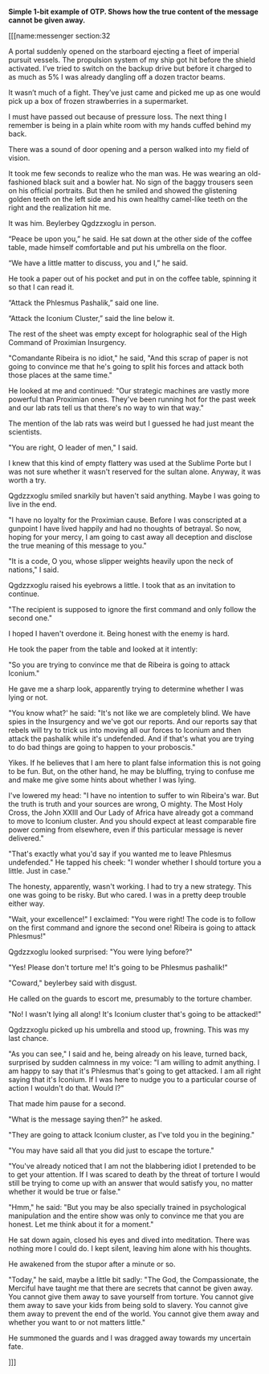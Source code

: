**Simple 1-bit example of OTP. Shows how the true content of the message cannot be given away.**

[[[name:messenger section:32

A portal suddenly opened on the starboard ejecting a fleet of imperial pursuit vessels. The propulsion system of my ship got hit before the shield activated. I’ve tried to switch on the backup drive but before it charged to as much as 5% I was already dangling off a dozen tractor beams.

It wasn’t much of a fight. They’ve just came and picked me up as one would pick up a box of frozen strawberries in a supermarket.

I must have passed out because of pressure loss. The next thing I remember is being in a plain white room with my hands cuffed behind my back.

There was a sound of door opening and a person walked into my field of vision.

It took me few seconds to realize who the man was. He was wearing an old-fashioned black suit and a bowler hat. No sign of the baggy trousers seen on his official portraits. But then he smiled and showed the glistening golden teeth on the left side and his own healthy camel-like teeth on the right and the realization hit me.

It was him. Beylerbey Qgdzzxoglu in person.

“Peace be upon you,” he said. He sat down at the other side of the coffee table, made himself comfortable and put his umbrella on the floor.

“We have a little matter to discuss, you and I,” he said.

He took a paper out of his pocket and put in on the coffee table, spinning it so that I can read it.

“Attack the Phlesmus Pashalik,” said one line.

“Attack the Iconium Cluster,” said the line below it.

The rest of the sheet was empty except for holographic seal of the High Command of Proximian Insurgency.

"Comandante Ribeira is no idiot," he said, "And this scrap of paper is not going to convince me that he's going to split his forces and attack both those places at the same time."

He looked at me and continued: "Our strategic machines are vastly more powerful than Proximian ones. They've been running hot for the past week and our lab rats tell us that there's no way to win that way."

The mention of the lab rats was weird but I guessed he had just meant the scientists. 

"You are right, O leader of men," I said.

I knew that this kind of empty flattery was used at the Sublime Porte but I was not sure whether it wasn't reserved for the sultan alone. Anyway, it was worth a try.

Qgdzzxoglu smiled snarkily but haven't said anything. Maybe I was going to live in the end.

"I have no loyalty for the Proximian cause. Before I was conscripted at a gunpoint I have lived happily and had no thoughts of betrayal. So now, hoping for your mercy, I am going to cast away all deception and disclose the true meaning of this message to you."

"It is a code, O you, whose slipper weights heavily upon the neck of nations," I said.

Qgdzzxoglu raised his eyebrows a little. I took that as an invitation to continue.

"The recipient is supposed to ignore the first command and only follow the second one."

I hoped I haven't overdone it. Being honest with the enemy is hard.

He took the paper from the table and looked at it intently:

"So you are trying to convince me that de Ribeira is going to attack Iconium."

He gave me a sharp look, apparently trying to determine whether I was lying or not.

"You know what?' he said: "It's not like we are completely blind. We have spies in the Insurgency and we've got our reports. And our reports say that rebels will try to trick us into moving all our forces to Iconium and then attack the pashalik while it's undefended. And if that's what you are trying to do bad things are going to happen to your proboscis."

Yikes. If he believes that I am here to plant false information this is not going to be fun. But, on the other hand, he may be bluffing, trying to confuse me and make me give some hints about whether I was lying.

I've lowered my head: "I have no intention to suffer to win Ribeira's war. But the truth is truth and your sources are wrong, O mighty. The Most Holy Cross, the John XXIII and Our Lady of Africa have already got a command to move to Iconium cluster. And you should expect at least comparable fire power coming from elsewhere, even if this particular message is never delivered."

"That's exactly what you'd say if you wanted me to leave Phlesmus undefended." He tapped his cheek: "I wonder whether I should torture you a little. Just in case."

The honesty, apparently, wasn't working. I had to try a new strategy. This one was going to be risky. But who cared. I was in a pretty deep trouble either way.

"Wait, your excellence!" I exclaimed: "You were right! The code is to follow on the first command and ignore the second one! Ribeira is going to attack Phlesmus!"

Qgdzzxoglu looked surprised: "You were lying before?"

"Yes! Please don't torture me! It's going to be Phlesmus pashalik!"

"Coward," beylerbey said with disgust.

He called on the guards to escort me, presumably to the torture chamber.

"No! I wasn't lying all along! It's Iconium cluster that's going to be attacked!"

Qgdzzxoglu picked up his umbrella and stood up, frowning. This was my last chance.

"As you can see," I said and he, being already on his leave, turned back, surprised by sudden calmness in my voice: "I am willing to admit anything. I am happy to say that it's Phlesmus that's going to get attacked. I am all right saying that it's Iconium. If I was here to nudge you to a particular course of action I wouldn't do that. Would I?"

That made him pause for a second.

"What is the message saying then?" he asked.

"They are going to attack Iconium cluster, as I've told you in the begining."

"You may have said all that you did just to escape the torture."

"You've already noticed that I am not the blabbering idiot I pretended to be to get your attention. If I was scared to death by the threat of torture I would still be trying to come up with an answer that would satisfy you, no matter whether it would be true or false."

"Hmm," he said: "But you may be also specially trained in psychological manipulation and the entire show was only to convince me that you are honest. Let me think about it for a moment."

He sat down again, closed his eyes and dived into meditation. There was nothing more I could do. I kept silent, leaving him alone with his thoughts.

He awakened from the stupor after a minute or so.

"Today," he said, maybe a little bit sadly: "The God, the Compassionate, the Merciful have taught me that there are secrets that cannot be given away. You cannot give them away to save yourself from torture. You cannot give them away to save your kids from being sold to slavery. You cannot give them away to prevent the end of the world. You cannot give them away and whether you want to or not matters little."

He summoned the guards and I was dragged away towards my uncertain fate.

]]]
